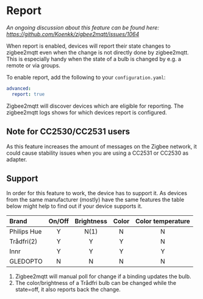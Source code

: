 ---
---
# Report
*An ongoing discussion about this feature can be found here: https://github.com/Koenkk/zigbee2mqtt/issues/1064*

When report is enabled, devices will report their state changes to zigbee2mqtt even when the change is not directly done by zigbee2mqtt. This is especially handy when the state of a bulb is changed by e.g. a remote or via groups.

To enable report, add the following to your `configuration.yaml`:

```yaml
advanced:
  report: true
```

Zigbee2mqtt will discover devices which are eligible for reporting. The zigbee2mqtt logs shows for which devices report is configured.

## Note for CC2530/CC2531 users
As this feature increases the amount of messages on the Zigbee network, it could cause stability issues when you are using a CC2531 or CC2530 as adapter.

## Support
In order for this feature to work, the device has to support it. As devices from the same manufacturer (mostly) have the same features the table below might help to find out if your device supports it.

| Brand           | On/Off    | Brightness | Color | Color temperature |
| :---            | :---:     | :---:      | :---: | :---:             |
| Philips Hue     | Y         | N(1)       | N     | N                 |
| Trådfri(2)      | Y         | Y          | Y     | N                 |
| Innr            | Y         | Y          | Y     | Y                 |
| GLEDOPTO        | N         | N          | N     | N                 |

1. Zigbee2mqtt will manual poll for change if a binding updates the bulb.
2. The color/brightness of a Trådfri bulb can be changed while the state=off, it also reports back the change.
